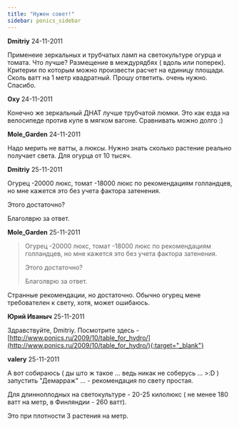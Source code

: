 ```yaml
---
title: "Нужен совет!"
sidebar: ponics_sidebar
---
```


**Dmitriy** 24-11-2011

Применеие зеркальных и трубчатых ламп на светокультуре огурца и томата. Что лучше? Размещение в междурядбях ( вдоль или поперек). Критерии по которым можно произвести расчет на единицу площади. Сколь ватт на 1 метр квадратный. Прошу ответить. очень нужно. Спасибо.


**Oxy** 24-11-2011

Конечно же зеркальный ДНАТ лучше трубчатой люмки. Это как езда на велосипеде против купе в мягком вагоне. Сравнивать можно долго :)


**Mole_Garden** 24-11-2011

Надо мерить не ватты, а люксы. Нужно знать сколько растение реально получает света. Для огурца от 10 тысяч.


**Dmitriy** 25-11-2011

Огурец -20000 люкс, томат -18000 люкс по рекомендациям голландцев, но мне кажется это без учета фактора затенения. 

Этого достаточно?

Благолврю за ответ.


**Mole_Garden** 25-11-2011

> Огурец -20000 люкс, томат -18000 люкс по рекомендациям голландцев, но мне кажется это без учета фактора затенения. 
> 
> Этого достаточно?
> 
> Благолврю за ответ.

Странные рекомендации, но достаточно. Обычно огурец мене требователен к свету, хотя, может ошибаюсь.


**Юрий Иваныч** 25-11-2011

Здравствуйте, Dmitriy. Посмотрите здесь - [http://www.ponics.ru/2009/10/table_for_hydro/](http://www.ponics.ru/2009/10/table_for_hydro/){:target="_blank"}


**valery** 25-11-2011

А вот собираюсь ( ды што ж такое ... ведь никак не соберусь ... &gt;:D ) запустить "Демарраж" ... - рекомендация по свету простая.

Для длинноплодных на светокультуре - 20-25 килолюкс ( не менее 180 ватт на метр, в Финляндии - 260 ватт).

Это при плотности 3 растения на метр.


